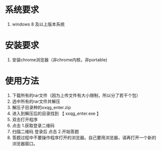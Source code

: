 # 系统要求
1. windows 8 及以上版本系统

# 安装要求
1. 安装chrome浏览器（非chrome内核，非portable)

# 使用方法
1. 下载所有的rar文件（因为上传文件有大小限制，所以分了若干个包）
2. 选中所有的rar文件并解压
3. 解压子目录种的xxqg_enter.zip
4. 进入到解压后的目录找到  【 xxqg_enter.exe 】
5. 双击打开程序
6. 点击 1.获取登录二维码
7. 扫描二维码 登录后 点击 2.开始答题
8. 答题过程中不要操作程序打开的浏览器。自己要用浏览器，请再打开一个新的浏览器窗口。

